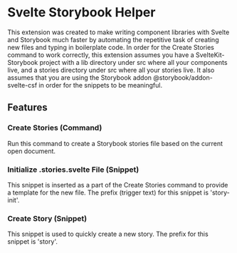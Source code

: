 # Svelte Storybook Helper
This extension was created to make writing component libraries with Svelte and Storybook much faster by automating the repetitive task of creating new files and typing in boilerplate code. In order for the Create Stories command to work correctly, this extension assumes you have a SvelteKit-Storybook project with a lib directory under src where all your components live, and a stories directory under src where all your stories live. It also assumes that you are using the Storybook addon @storybook/addon-svelte-csf in order for the snippets to be meaningful.

## Features

### Create Stories (Command)
Run this command to create a Storybook stories file based on the current open document.

### Initialize .stories.svelte File (Snippet)
This snippet is inserted as a part of the Create Stories command to provide a template for the new file. The prefix (trigger text) for this snippet is 'story-init'. 

### Create Story (Snippet)
This snippet is used to quickly create a new story. The prefix for this snippet is 'story'.